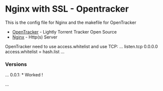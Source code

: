 # Nginx with SSL - Opentracker 

This is the config file for Nginx and the makefile for OpenTracker

* [OpenTracker](http://erdgeist.org/arts/software/opentracker/) - Lightly Torrent Tracker Open Source
* [Nginx](https://www.nginx.com/resources/wiki/) - Http(s) Server

OpenTracker need to use access.whitelist and use TCP: 
...
listen.tcp 0.0.0.0
access.whitelist = hash.list
...

### Versions

...
0.0.1:	* Worked !
	  
...





